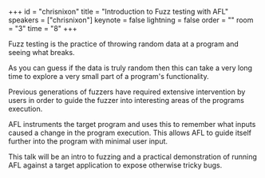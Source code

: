 ﻿+++
id = "chrisnixon"
title = "Introduction to Fuzz testing with AFL"
speakers = ["chrisnixon"]
keynote = false
lightning = false
order = ""
room = "3"
time = "8"
+++

Fuzz testing is the practice of throwing random data at a program and seeing what breaks.

As you can guess if the data is truly random then this can take a very long time to explore a very small part of a program's functionality.

Previous generations of fuzzers have required extensive intervention by users in order to guide the fuzzer into interesting areas of the programs execution.


AFL instruments the target program and uses this to remember what inputs caused a change in the program execution. This allows AFL to guide itself further into the program with minimal user input.

This talk will be an intro to fuzzing and a practical demonstration of running AFL against a target application to expose otherwise tricky bugs.